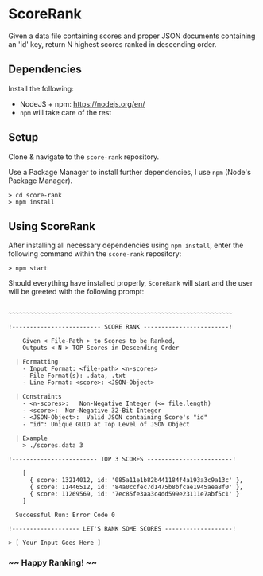 # ScoreRank
Given a data file containing scores and proper JSON documents containing an 'id' key, return N highest scores ranked in descending order.

## Dependencies
Install the following: 
* NodeJS + npm: <https://nodejs.org/en/>
* `npm` will take care of the rest

## Setup
Clone & navigate to the `score-rank` repository. 

Use a Package Manager to install further dependencies, I use `npm` (Node's Package Manager). 
```
> cd score-rank
> npm install
``` 
## Using ScoreRank
After installing all necessary dependencies using `npm install`, enter the following command within the `score-rank` repository:
```
> npm start
```
Should everything have installed properly, `ScoreRank` will start and the user will be greeted with the following prompt:
```

~~~~~~~~~~~~~~~~~~~~~~~~~~~~~~~~~~~~~~~~~~~~~~~~~~~~~~~~~~~~~~~

!------------------------- SCORE RANK ------------------------!

    Given < File-Path > to Scores to be Ranked, 
    Outputs < N > TOP Scores in Descending Order

  | Formatting       
    - Input Format: <file-path> <n-scores> 
    - File Format(s): .data, .txt
    - Line Format: <score>: <JSON-Object> 

  | Constraints
    - <n-scores>:   Non-Negative Integer (<= file.length)
    - <score>:  Non-Negative 32-Bit Integer
    - <JSON-Object>:  Valid JSON containing Score's "id"
    - "id": Unique GUID at Top Level of JSON Object   
  
  | Example
    > ./scores.data 3

!------------------------ TOP 3 SCORES ------------------------!
    
    [
      { score: 13214012, id: '085a11e1b82b441184f4a193a3c9a13c' },
      { score: 11446512, id: '84a0ccfec7d1475b8bfcae1945aea8f0' },
      { score: 11269569, id: '7ec85fe3aa3c4dd599e23111e7abf5c1' }
    ]
    
  Successful Run: Error Code 0   

!------------------- LET'S RANK SOME SCORES -------------------!

> [ Your Input Goes Here ]
```
### ~~ Happy Ranking! ~~
